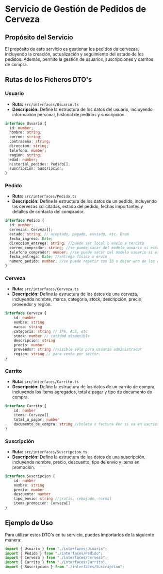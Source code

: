 # Servicio de Gestión de Pedidos de Cerveza

## Propósito del Servicio

El propósito de este servicio es gestionar los pedidos de cervezas, incluyendo la creación, actualización y seguimiento del estado de los pedidos. Además, permite la gestión de usuarios, suscripciones y carritos de compra.

## Rutas de los Ficheros DTO's

### Usuario

- **Ruta:** `src/interfaces/Usuario.ts`
- **Descripción:** Define la estructura de los datos del usuario, incluyendo información personal, historial de pedidos y suscripción.

```typescript
interface Usuario {
  id: number;
  nombre: string;
  correo: string;
  contraseña: string;
  direccion: string;
  telefono: number;
  region: string;
  edad: number;
  historial_pedidos: Pedido[];
  suscripcion: Suscripcion;
}
```

### Pedido

- **Ruta:** `src/interfaces/Pedido.ts`
- **Descripción:** Define la estructura de los datos de un pedido, incluyendo las cervezas solicitadas, estado del pedido, fechas importantes y detalles de contacto del comprador.

```typescript
interface Pedido {
  id: number;
  cervezas: Cerveza[];
  estado: string; // aceptado, pagado, enviado, etc. Enum
  fecha_ingreso: Date;
  direccion_entrega: string; //puede ser local o envio a tercero
  correo_comprador: string; //se puede sacar del modelo usuario si esta logeado. Si no se solicita
  telefono_comprador: number; //se puede sacar del modelo usuario si esta logeado. Si no se solicita
  fecha_entrega: Date; //entrega física o envío
  numero_pedido: number; //se puede repetir con ID o dejar uno de los dos
}
```

### Cerveza

- **Ruta:** `src/interfaces/Cerveza.ts`
- **Descripción:** Define la estructura de los datos de una cerveza, incluyendo nombre, marca, categoría, stock, descripción, precio, proveedor y región.

```Typescript
interface Cerveza {
    id: number
    nombre: string
    marca: string
    categoria: string // IPA, ALE, etc
    stock: number // catidad disponible
    descripcion: string
    precio: number
    proveedor: string //visible sólo para usuario administrador
    region: string // para venta por sector.
}
```

### Carrito

- **Ruta:** `src/interfaces/Carrito.ts`
- **Descripción:** Define la estructura de los datos de un carrito de compra, incluyendo los ítems agregados, total a pagar y tipo de documento de compra.

```Typescript
interface Carrito {
    id: number
    items: Cerveza[]
    total_a_pagar: number
    documento_de_compra: string //boleta o factura Ver si va en usurios o en carrito.
}
```

### Suscripción

- **Ruta:** `src/interfaces/Suscripcion.ts`
- **Descripción:** Define la estructura de los datos de una suscripción, incluyendo nombre, precio, descuento, tipo de envío y items en promoción.

```Typescript
interface Suscripcion {
    id: number
    nombre: string
    precio: number
    descuento: number
    tipo_envio: string //gratis, rebajado, normal
    items_promocion: Cerveza[]
}
```

## Ejemplo de Uso

Para utilizar estos DTO's en tu servicio, puedes importarlos de la siguiente manera:

```typescript
import { Usuario } from "./interfaces/Usuario";
import { Pedido } from "./interfaces/Pedido";
import { Cerveza } from "./interfaces/Cerveza";
import { Carrito } from "./interfaces/Carrito";
import { Suscripcion } from "./interfaces/Suscripcion";
```
